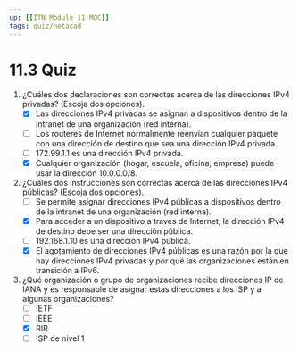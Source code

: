 ```yaml
---
up: [[ITN Module 11 MOC]]
tags: quiz/netacad
---
```

# 11.3 Quiz
1. ¿Cuáles dos declaraciones son correctas acerca de las direcciones IPv4 privadas? (Escoja dos opciones).
	- [x] Las direcciones IPv4 privadas se asignan a dispositivos dentro de la intranet de una organización (red interna).
	- [ ] Los routeres de Internet normalmente reenvían cualquier paquete con una dirección de destino que sea una dirección IPv4 privada.
	- [ ] 172.99.1.1 es una dirección IPv4 privada.
	- [x] Cualquier organización (hogar, escuela, oficina, empresa) puede usar la dirección 10.0.0.0/8.

2. ¿Cuáles dos instrucciones son correctas acerca de las direcciones IPv4 públicas? (Escoja dos opciones).
	- [ ] Se permite asignar direcciones IPv4 públicas a dispositivos dentro de la intranet de una organización (red interna).
	- [x] Para acceder a un dispositivo a través de Internet, la dirección IPv4 de destino debe ser una dirección pública.
	- [ ] 192.168.1.10 es una dirección IPv4 pública.
	- [x] El agotamiento de direcciones IPv4 públicas es una razón por la que hay direcciones IPv4 privadas y por qué las organizaciones están en transición a IPv6.

3. ¿Qué organización o grupo de organizaciones recibe direcciones IP de IANA y es responsable de asignar estas direcciones a los ISP y a algunas organizaciones?
	- [ ] IETF
	- [ ] IEEE
	- [x] RIR
	- [ ] ISP de nivel 1
